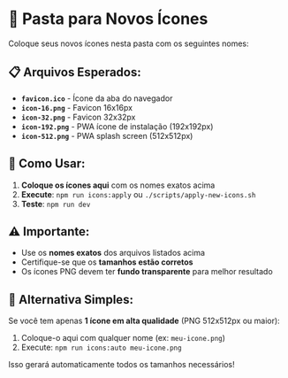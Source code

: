 # 📁 Pasta para Novos Ícones

Coloque seus novos ícones nesta pasta com os seguintes nomes:

## 📋 Arquivos Esperados:

- **`favicon.ico`** - Ícone da aba do navegador
- **`icon-16.png`** - Favicon 16x16px
- **`icon-32.png`** - Favicon 32x32px  
- **`icon-192.png`** - PWA ícone de instalação (192x192px)
- **`icon-512.png`** - PWA splash screen (512x512px)

## 🚀 Como Usar:

1. **Coloque os ícones aqui** com os nomes exatos acima
2. **Execute**: `npm run icons:apply` ou `./scripts/apply-new-icons.sh`
3. **Teste**: `npm run dev`

## ⚠️ Importante:

- Use os **nomes exatos** dos arquivos listados acima
- Certifique-se que os **tamanhos estão corretos**
- Os ícones PNG devem ter **fundo transparente** para melhor resultado

## 🎨 Alternativa Simples:

Se você tem apenas **1 ícone em alta qualidade** (PNG 512x512px ou maior):
1. Coloque-o aqui com qualquer nome (ex: `meu-icone.png`)
2. Execute: `npm run icons:auto meu-icone.png`

Isso gerará automaticamente todos os tamanhos necessários!
